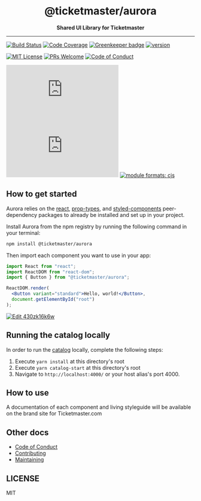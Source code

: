 <div align="center">
<h1>@ticketmaster/aurora</h1>
<strong>Shared UI Library for Ticketmaster</strong>
</div>

<hr />

[![Build Status][build-badge]][build]
[![Code Coverage][coverage-badge]][coverage]
[![Greenkeeper badge][greenkeeper-badge]](https://greenkeeper.io/)
[![version][version-badge]][package]

[![MIT License][license-badge]][license]
[![PRs Welcome][prs-badge]][prs]
[![Code of Conduct][coc-badge]][coc]

[![size][size-badge]][unpkg-dist]
[![gzip size][gzip-badge]][unpkg-dist]
[![module formats: cjs][module-formats-badge]][unpkg-dist]

## How to get started

Aurora relies on the [react](https://www.npmjs.com/package/react),
[prop-types](https://www.npmjs.com/package/prop-types),
and [styled-components](https://www.npmjs.com/package/styled-components)
peer-dependency packages to already be installed and set up in your project.

Install Aurora from the npm registry by running the following command in your terminal:

```bash
npm install @ticketmaster/aurora
```

Then import each component you want to use in your app:

```jsx
import React from "react";
import ReactDOM from "react-dom";
import { Button } from "@ticketmaster/aurora";

ReactDOM.render(
  <Button variant="standard">Hello, world!</Button>,
  document.getElementById("root")
);
```

[![Edit 430zk16k6w](https://codesandbox.io/static/img/play-codesandbox.svg)](https://codesandbox.io/s/430zk16k6w?autoresize=1&hidenavigation=1)

## Running the catalog locally

In order to run the [catalog](https://code.ticketmaster.com/aurora/) locally, complete the following steps:

1.  Execute `yarn install` at this directory's root
2.  Execute `yarn catalog-start` at this directory's root
3.  Navigate to `http://localhost:4000/` or your host alias's port 4000.

## How to use

A documentation of each component and living styleguide will be available on the brand site for Ticketmaster.com

## Other docs

- [Code of Conduct][coc]
- [Contributing][contributing]
- [Maintaining][maintaining]

## LICENSE

MIT

[build-badge]: https://img.shields.io/travis/Ticketmaster/aurora.svg
[build]: https://travis-ci.org/Ticketmaster/aurora
[coverage-badge]: https://img.shields.io/codecov/c/github/ticketmaster/aurora.svg
[coverage]: https://codecov.io/github/ticketmaster/aurora
[greenkeeper-badge]: https://badges.greenkeeper.io/ticketmaster/aurora.svg
[version-badge]: https://img.shields.io/npm/v/@ticketmaster/aurora.svg
[package]: https://www.npmjs.com/package/@ticketmaster/aurora
[license-badge]: https://img.shields.io/npm/l/@ticketmaster/aurora.svg
[license]: https://github.com/ticketmaster/aurora/blob/master/LICENSE
[prs-badge]: https://img.shields.io/badge/PRs-welcome-brightgreen.svg
[prs]: http://makeapullrequest.com
[coc-badge]: https://img.shields.io/badge/code%20of-conduct-ff69b4.svg
[coc]: https://github.com/ticketmaster/aurora/blob/master/other/CODE_OF_CONDUCT.md
[contributing]: https://github.com/ticketmaster/aurora/blob/master/CONTRIBUTING.md
[maintaining]: https://github.com/ticketmaster/aurora/blob/master/other/MAINTAINING.md
[gzip-badge]: http://img.badgesize.io/https://unpkg.com/@ticketmaster/aurora/dist/index.umd.min.js?compression=gzip&label=gzip%20size
[size-badge]: http://img.badgesize.io/https://unpkg.com/@ticketmaster/aurora/dist/index.umd.min.js?label=size
[unpkg-dist]: https://unpkg.com/@ticketmaster/aurora/dist/
[module-formats-badge]: https://img.shields.io/badge/module%20formats-umd%2C%20cjs%2C%20es-green.svg
